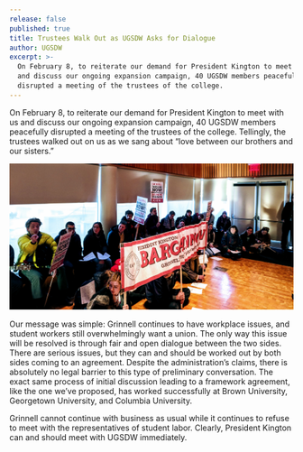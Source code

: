 ```yaml
---
release: false
published: true
title: Trustees Walk Out as UGSDW Asks for Dialogue
author: UGSDW
excerpt: >-
  On February 8, to reiterate our demand for President Kington to meet with us
  and discuss our ongoing expansion campaign, 40 UGSDW members peacefully
  disrupted a meeting of the trustees of the college.
---
```

On February 8, to reiterate our demand for President Kington to meet with us and discuss our ongoing expansion campaign, 40 UGSDW members peacefully disrupted a meeting of the trustees of the college. Tellingly, the trustees walked out on us as we sang about “love between our brothers and our sisters.”  

![UGSDW members sing at a meeting of the Board of Trustees.](/assets/news/occupation-2-8.jpg)

Our message was simple: Grinnell continues to have workplace issues, and student workers still overwhelmingly want a union.  The only way this issue will be resolved is through fair and open dialogue between the two sides.  There are serious issues, but they can and should be worked out by both sides coming to an agreement.  Despite the administration’s claims, there is absolutely no legal barrier to this type of preliminary conversation.  The exact same process of initial discussion leading to a framework agreement, like the one we’ve proposed, has worked successfully at Brown University, Georgetown University, and Columbia University.  

Grinnell cannot continue with business as usual while it continues to refuse to meet with the representatives of student labor.  Clearly, President Kington can and should meet with UGSDW immediately.
